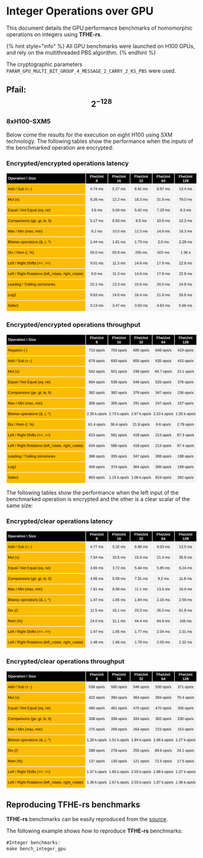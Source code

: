 # Integer Operations over GPU

This document details the GPU performance benchmarks of homomorphic operations on integers using **TFHE-rs**.

{% hint style="info" %}
All GPU benchmarks were launched on H100 GPUs, and rely on the multithreaded PBS algorithm.
{% endhint %}

The cryptographic parameters `PARAM_GPU_MULTI_BIT_GROUP_4_MESSAGE_2_CARRY_2_KS_PBS` were used.

## Pfail: $$2^{-128}$$
### 8xH100-SXM5
Below come the results for the execution on eight H100 using SXM technology.
The following tables show the performance when the inputs of the benchmarked operation are encrypted:

### Encrypted/encrypted operations latency

![](../../../.gitbook/assets/gpu-integer-benchmark-h100x8-sxm5-multi-bit-tuniform-2m128-ciphertext.svg)

### Encrypted/encrypted operations throughput

![](../../../.gitbook/assets/gpu-integer-benchmark-h100x8-sxm5-multi-bit-tuniform-2m128-ciphertext-throughput.svg)

The following tables show the performance when the left input of the benchmarked operation is encrypted and the other is a clear scalar of the same size:

### Encrypted/clear operations latency

![](../../../.gitbook/assets/gpu-integer-benchmark-h100x8-sxm5-multi-bit-tuniform-2m128-plaintext.svg)

### Encrypted/clear operations throughput

![](../../../.gitbook/assets/gpu-integer-benchmark-h100x8-sxm5-multi-bit-tuniform-2m128-plaintext-throughput.svg)

## Reproducing TFHE-rs benchmarks

**TFHE-rs** benchmarks can be easily reproduced from the [source](https://github.com/zama-ai/tfhe-rs).

The following example shows how to reproduce **TFHE-rs** benchmarks:

```shell
#Integer benchmarks:
make bench_integer_gpu
```
